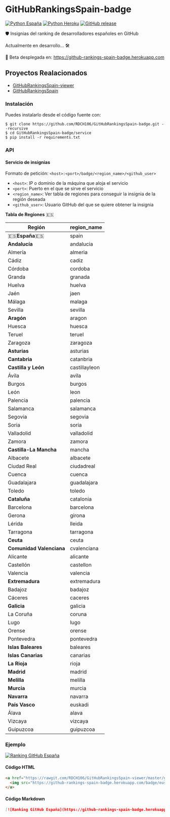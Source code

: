 # GitHubRankingsSpain-badge

[![Python España](https://img.shields.io/badge/Python-Espa%C3%B1a-blue.svg?maxAge=31536000&logo=github&colorA=e60000&colorB=ffcc12&style=flat)](https://www.es.python.org)
[![Python Heroku](https://img.shields.io/badge/Python-Heroku-purple.svg?maxAge=31536000&logo=github&colorA=888e96&colorB=800080&style=flat)](https://www.heroku.com)
[![GitHub release](https://img.shields.io/github/release/RDCH106/GitHubRankingsSpain-badge.svg)](https://github.com/RDCH106/GitHubRankingsSpain-badge/releases)

🛡️ Insignias del ranking de desarrolladores españoles en GitHub

Actualmente en desarrollo... 🛠️

📯 Beta desplegada en: https://github-rankings-spain-badge.herokuapp.com


## Proyectos Realacionados

- [GitHubRankingsSpain-viewer](https://github.com/RDCH106/GitHubRankingsSpain-viewer)
- [GitHubRankingsSpain](https://github.com/iblancasa/GitHubRankingsSpain)


### Instalación

Puedes instalarlo desde el código fuente con:

``` 
$ git clone https://github.com/RDCH106/GitHubRankingsSpain-badge.git --recursive
$ cd GitHubRankingsSpain-badge/service
$ pip install -r requirements.txt
```


### API

#### Servicio de insignias

Formato de petición: `<host>:<port>/badge/<region_name>/<github_user>`

- `<host>`: IP o dominio de la máquina que aloja el servicio
- `<port>`: Puerto en el que se sirve el servicio
- `<region_name>`: Ver tabla de regiones para conseguir la insignia de la región deseada
- `<github_user>`: Usuario GitHub del que se quiere obtener la insignia

**Tabla de Regiones** :es:

| Región                   | region_name              |
|--------------------------|--------------------------|
| :es:**España**:es:       | spain                    |
| **Andalucía**            | andalucia                |
| Almería                  | almeria                  |
| Cádiz                    | cadiz                    |
| Córdoba                  | cordoba                  |
| Granda                   | granada                  |
| Huelva                   | huelva                   |
| Jaén                     | jaen                     |
| Málaga                   | malaga                   |
| Sevilla                  | sevilla                  |
| **Aragón**               | aragon                   |
| Huesca                   | huesca                   |
| Teruel                   | teruel                   |
| Zaragoza                 | zaragoza                 |
| **Asturias**             | asturias                 |
| **Cantabria**            | catanbria                |
| **Castilla y León**      | castillayleon            |
| Ávila                    | avila                    |
| Burgos                   | burgos                   |
| León                     | leon                     |
| Palencia                 | palencia                 |
| Salamanca                | salamanca                |
| Segovia                  | segovia                  |
| Soria                    | soria                    |
| Valladolid               | valladolid               |
| Zamora                   | zamora                   |
| **Castilla-La Mancha**   | mancha                   |
| Albacete                 | albacete                 |
| Ciudad Real              | ciudadreal               |
| Cuenca                   | cuenca                   |
| Guadalajara              | guadalajara              |
| Toledo                   | toledo                   |
| **Cataluña**             | catalonia                |
| Barcelona                | barcelona                |
| Gerona                   | girona                   |
| Lérida                   | lleida                   |
| Tarragona                | tarragona                |
| **Ceuta**                | ceuta                    |
| **Comunidad Valenciana** | cvalenciana              |
| Alicante                 | alicante                 |
| Castellón                | castellon                |
| Valencia                 | valencia                 |
| **Extremadura**          | extremadura              |
| Badajoz                  | badajoz                  |
| Cáceres                  | caceres                  |
| **Galicia**              | galicia                  |
| La Coruña                | coruna                   |
| Lugo                     | lugo                     |
| Orense                   | orense                   |
| Pontevedra               | pontevedra               |
| **Islas Baleares**       | baleares                 |
| **Islas Canarias**       | canarias                 |
| **La Rioja**             | rioja                    |
| **Madrid**               | madrid                   |
| **Melilla**              | melilla                  |
| **Murcia**               | murcia                   |
| **Navarra**              | navarra                  |
| **País Vasco**           | euskadi                  |
| Álava                    | alava                    |
| Vizcaya                  | vizcaya                  |
| Guipuzcoa                | guipuzcoa                |


### Ejemplo

[![Ranking GitHub España](https://github-rankings-spain-badge.herokuapp.com/badge/euskadi/RDCH106)](https://rawgit.com/RDCH106/GitHubRankingsSpain-viewer/master/ghrankings-viewer.html)

#### Código HTML
```html
<a href="https://rawgit.com/RDCH106/GitHubRankingsSpain-viewer/master/ghrankings-viewer.html" target="_blank">
  <img src="https://github-rankings-spain-badge.herokuapp.com/badge/euskadi/RDCH106" alt="Ranking GitHub España">
</a>
```

#### Código Markdown
``` markdown
[![Ranking GitHub España](https://github-rankings-spain-badge.herokuapp.com/badge/euskadi/RDCH106)](https://rawgit.com/RDCH106/GitHubRankingsSpain-viewer/master/ghrankings-viewer.html)
```
